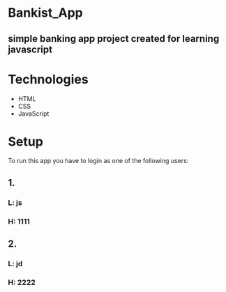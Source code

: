 # Bankist_App
## simple banking app project created for learning javascript

# Technologies 
* HTML
* CSS
* JavaScript

# Setup 
To run this app you have to login as one of the following users:
## 1.
### L: js
### H: 1111
## 2.
### L: jd
### H: 2222


